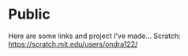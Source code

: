 # Public
Here are some links and project I've made...
Scratch: https://scratch.mit.edu/users/ondra122/
